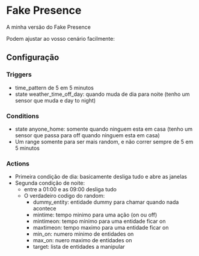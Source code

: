 # Fake Presence

A minha versão do Fake Presence

Podem ajustar ao vosso cenário facilmente:

## Configuração

### Triggers

- time_pattern de 5 em 5 minutos
- state weather_time_off_day: quando muda de dia para noite (tenho um sensor que muda e day to night)

### Conditions

- state anyone_home: somente quando ninguem esta em casa (tenho um sensor que passa para off quando ninguem esta em casa)
- Um range somente para ser mais random, e não correr sempre de 5 em 5 minutos

### Actions

- Primeira condição de dia: basicamente desliga tudo e abre as janelas
- Segunda condição de noite:
  - entre a 01:00 e as 09:00 desliga tudo
  - O verdadeiro codigo do random:
    - dummy_entity: entidade dummy para chamar quando nada acontece
    - mintime: tempo minimo para uma ação (on ou off)
    - mintimeon: tempo minimo para uma entidade ficar on
    - maxtimeon: tempo maximo para uma entidade ficar on
    - min_on: numero minimo de entidades on
    - max_on: nuero maximo de entidades on
    - target: lista de entidades a manipular
